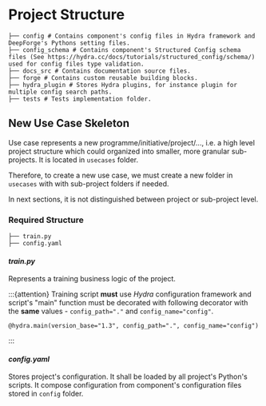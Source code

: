 # Project Structure

```shell
├── config # Contains component's config files in Hydra framework and DeepForge's Pythons setting files.
├── config_schema # Contains component's Structured Config schema files (See https://hydra.cc/docs/tutorials/structured_config/schema/) used for config files type validation.
├── docs_src # Contains documentation source files.
├── forge # Contains custom reusable building blocks.
├── hydra_plugin # Stores Hydra plugins, for instance plugin for multiple config search paths.
├── tests # Tests implementation folder.
```

## New Use Case Skeleton

Use case represents a new programme/initiative/project/..., i.e. a high level project structure which could organized into smaller, more granular sub-projects. It is located in `usecases` folder.

Therefore, to create a new use case, we must create a new folder in `usecases` with with sub-project folders if needed.

In next sections, it is not distinguished between project or sub-project level.

### Required Structure

```shell
├── train.py
├── config.yaml
```

#### *train.py*

Represents a training business logic of the project.

:::{attention}
Training script **must** use *Hydra* configuration framework and script's "main" function must be decorated with following decorator
with the **same** values - `config_path="."` and `config_name="config"`.

```shell 
@hydra.main(version_base="1.3", config_path=".", config_name="config")
```

:::

#### *config.yaml*

Stores project's configuration. It shall be loaded by all project's Python's scripts. It compose configuration from component's configuration files stored in `config` folder.
